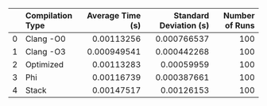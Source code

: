 |    | Compilation Type   |   Average Time (s) |   Standard Deviation (s) |   Number of Runs |
|---:|:-------------------|-------------------:|-------------------------:|-----------------:|
|  0 | Clang -O0          |        0.00113256  |              0.000766537 |              100 |
|  1 | Clang -O3          |        0.000949541 |              0.000442268 |              100 |
|  2 | Optimized          |        0.00113283  |              0.00059959  |              100 |
|  3 | Phi                |        0.00116739  |              0.000387661 |              100 |
|  4 | Stack              |        0.00147517  |              0.00126153  |              100 |